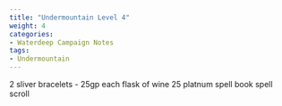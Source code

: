 ```yaml
---
title: "Undermountain Level 4"
weight: 4
categories:
- Waterdeep Campaign Notes
tags:
- Undermountain
---
```

2 sliver bracelets - 25gp each
flask of wine
25 platnum
spell book
spell scroll
